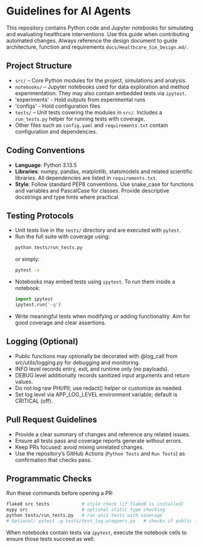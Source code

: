 # Guidelines for AI Agents

This repository contains Python code and Jupyter notebooks for simulating and evaluating healthcare interventions. Use this guide when contributing automated changes.
Always reference the design document to guide architecture, function and requirements `docs/Healthcare_Sim_Design.md/`.
## Project Structure
- `src/` – Core Python modules for the project, simulations and analysis.
- `notebooks/` – Jupyter notebooks used for data exploration and method experimentation. They may also contain embedded tests via `ipytest`.
- 'experiments' - Hold outputs from experimental runs
- 'configs' - Hold configuration files
- `tests/` – Unit tests covering the modules in `src/`. Includes a `run_tests.py` helper for running tests with coverage.
- Other files such as `config.yaml` and `requirements.txt` contain configuration and dependencies.

## Coding Conventions
- **Language**: Python 3.13.5
- **Libraries**: numpy, pandas, matplotlib, statsmodels and related scientific libraries. All dependencies are listed in `requirements.txt`.
- **Style**: Follow standard PEP8 conventions. Use snake_case for functions and variables and PascalCase for classes. Provide descriptive docstrings and type hints where practical.

## Testing Protocols
- Unit tests live in the `tests/` directory and are executed with `pytest`.
- Run the full suite with coverage using:
  ```bash
  python tests/run_tests.py
  ```
  or simply:
  ```bash
  pytest -v
  ```
- Notebooks may embed tests using `ipytest`. To run them inside a notebook:
  ```python
  import ipytest
  ipytest.run('-q')
  ```
- Write meaningful tests when modifying or adding functionality. Aim for good coverage and clear assertions.

## Logging (Optional)
- Public functions may optionally be decorated with @log_call from src/utils/logging.py for debugging and monitoring.
- INFO level records entry, exit, and runtime only (no payloads).
- DEBUG level additionally records sanitized input arguments and return values.
- Do not log raw PHI/PII; use redact() helper or customize as needed.
- Set log level via APP_LOG_LEVEL environment variable; default is CRITICAL (off).

## Pull Request Guidelines
- Provide a clear summary of changes and reference any related issues.
- Ensure all tests pass and coverage reports generate without errors.
- Keep PRs focused: avoid mixing unrelated changes.
- Use the repository’s GitHub Actions (`Python Tests` and `Run Tests`) as confirmation that checks pass.

## Programmatic Checks
Run these commands before opening a PR:
```bash
flake8 src tests            # style check (if flake8 is installed)
mypy src                    # optional static type checking
python tests/run_tests.py   # run unit tests with coverage
# Optional: pytest -q tests/test_log_wrappers.py   # checks if public functions have @log_call decorators
```

When notebooks contain tests via `ipytest`, execute the notebook cells to ensure those tests succeed as well.

